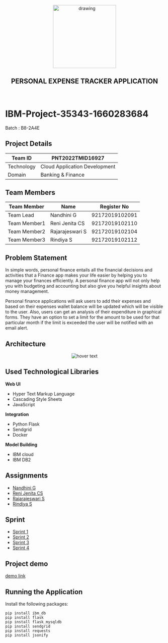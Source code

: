 <br>
<div align="center">
  <img src="https://upload.wikimedia.org/wikipedia/commons/5/51/IBM_logo.svg" align="center" alt="drawing" width="200" />
  <h2 align="center">PERSONAL EXPENSE TRACKER APPLICATION</h2>
</div><br>

# IBM-Project-35343-1660283684
Batch : B8-2A4E



## Project Details
| Team ID       | PNT2022TMID16927             |
| ------------- | -------------                |
| Technology    | Cloud Application Development|
|  Domain       | Banking & Finance            | 


## Team Members
| Team Member  | Name            | Register No    |
| -------------| -------------   | --------       |
| Team Lead    | Nandhini G      | 92172019102091 |
| Team Member1 | Reni Jenita CS  | 92172019102110 |
| Team Member2 | Rajarajeswari S | 92172019102104 |
| Team Member3 | Rindiya S       | 92172019102112 |

## Problem Statement 

In simple words, personal finance entails all the financial decisions and activities that a Finance app makes your life easier by helping you to manage your finances efficiently. A personal finance app will not only help you with budgeting and accounting but also give you helpful insights about money management.


Personal finance applications will ask users to add their expenses and based on their expenses wallet balance will be updated which will be visible to the user.  Also, users can get an analysis of their expenditure in graphical forms. They have an option to set a limit for the amount to be used for that particular month if the limit is exceeded the user will be notified with an email alert.

## Architecture
<p align="center">
  <img src="https://lh6.googleusercontent.com/rEq5ONu1NkSrSCO2bCYqPGfekO-jk-xyVo6TK1ZzwFrWosaBAzNpsiTcljCtT9wf0LvzUY18F9FTVzWBKTWCavF2lNG8N52IX6Ox6bJKd5uE7mTjU5_fG7Dh9OlY5g"  title="hover text">
</p>

## Used Technological Libraries

**Web UI**

- Hyper Text Markup Language
- Cascading Style Sheets
- JavaScript 

**Integration**

- Python Flask
- Sendgrid
- Docker

**Model Building**


- IBM cloud
- IBM DB2

## Assignments

- [Nandhini G](https://github.com/IBM-EPBL/IBM-Project-35343-1660283684/tree/main/Assignments/Team%20Lead)
- [Reni Jenita CS](https://github.com/IBM-EPBL/IBM-Project-35343-1660283684/tree/main/Assignments/Team%20Member%201)
- [Rajarajeswari S](https://github.com/IBM-EPBL/IBM-Project-35343-1660283684/tree/main/Assignments/Team%20Member%202)
- [Rindiya S](https://github.com/IBM-EPBL/IBM-Project-35343-1660283684/tree/main/Assignments/Team%20Member%203)

## Sprint

- [Sprint 1](https://github.com/IBM-EPBL/IBM-Project-35343-1660283684/tree/main/Project%20Development%20Phase/Sprint1)
- [Sprint 2](https://github.com/IBM-EPBL/IBM-Project-35343-1660283684/tree/main/Project%20Development%20Phase/Sprint2)
- [Sprint 3](https://github.com/IBM-EPBL/IBM-Project-35343-1660283684/tree/main/Project%20Development%20Phase/Sprint3)
- [Sprint 4](https://github.com/IBM-EPBL/IBM-Project-35343-1660283684/tree/main/Project%20Development%20Phase/Sprint4)

## Project demo 
 
   [demo link](https://drive.google.com/file/d/1zEIoTXa9SNmg9EOMNqcQl86OScAjuXvP/view?usp=share_link) 

## Running the Application


Install the following packages:

```
pip install ibm_db
pip install flask
pip install flask_mysqldb
pip install sendgrid
pip install requests 
pip install jsonify

```
